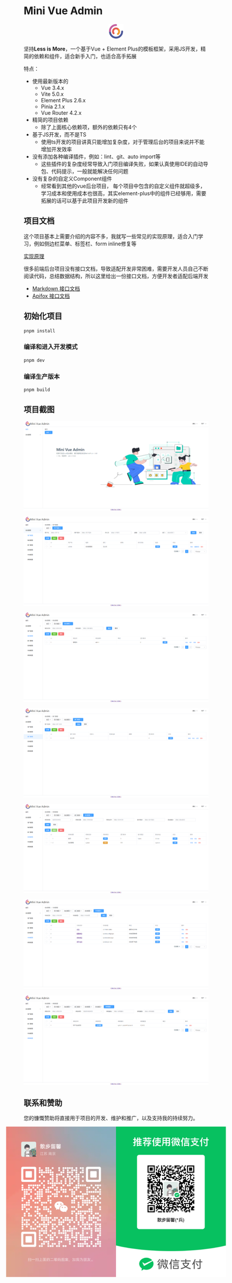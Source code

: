 # Mini Vue Admin 

<div style="text-align: center">
<img src="docs/imgs/logo.png" width="40px" alt="Mini Vue Admin"/>
</div>

坚持**Less is More**，一个基于Vue + Element Plus的模板框架，采用JS开发，精简的依赖和组件，适合新手入门，也适合高手拓展

特点：

- 使用最新版本的
    - Vue 3.4.x
    - Vite 5.0.x
    - Element Plus 2.6.x
    - Pinia 2.1.x
    - Vue Router 4.2.x
- 精简的项目依赖
    - 除了上面核心依赖项，额外的依赖只有4个
- 基于JS开发，而不是TS
    - 使用ts开发的项目讲真只能增加复杂度，对于管理后台的项目来说并不能增加开发效率
- 没有添加各种编译插件，例如：lint、git、auto import等
    - 这些插件的复杂度经常导致入门项目编译失败，如果认真使用IDE的自动导包、代码提示，一般就能解决任何问题
- 没有复杂的自定义Component组件
    - 经常看到其他的vue后台项目，
      每个项目中包含的自定义组件就超级多，学习成本和使用成本也很高，其实element-plus中的组件已经够用，需要拓展的话可以基于此项目开发新的组件

## 项目文档

这个项目基本上需要介绍的内容不多，我就写一些常见的实现原理，适合入门学习，例如侧边栏菜单、标签栏、form inline修复等

[实现原理](docs/实现原理.md)

很多前端后台项目没有接口文档，导致适配开发非常困难，需要开发人员自己不断阅读代码，总结数据结构，所以这里给出一份接口文档，方便开发者适配后端开发

- [Markdown 接口文档](docs/接口文档.md)
- [Apifox 接口文档](https://uke7m4ybeu.apifox.cn/)

## 初始化项目

```sh
pnpm install
```

### 编译和进入开发模式

```sh
pnpm dev
```

### 编译生产版本

```sh
pnpm build
```

## 项目截图
![img.png](docs/imgs/img.png)

![img_1.png](docs/imgs/img_1.png)

![img_2.png](docs/imgs/img_2.png)

![img_3.png](docs/imgs/img_3.png)

![img_4.png](docs/imgs/img_4.png)

![img_5.png](docs/imgs/img_5.png)

![img_6.png](docs/imgs/img_6.png)

## 联系和赞助

您的慷慨赞助将直接用于项目的开发、维护和推广，以及支持我的持续努力。

<div style="display: flex; justify-content: center;">
  <img src="docs/weixin/friend.png" alt="friend" style="width: 300px;">
  <div style="width: 40px;"></div>
  <img src="docs/weixin/pay.png" alt="pay" style="width: 300px;">
</div>
